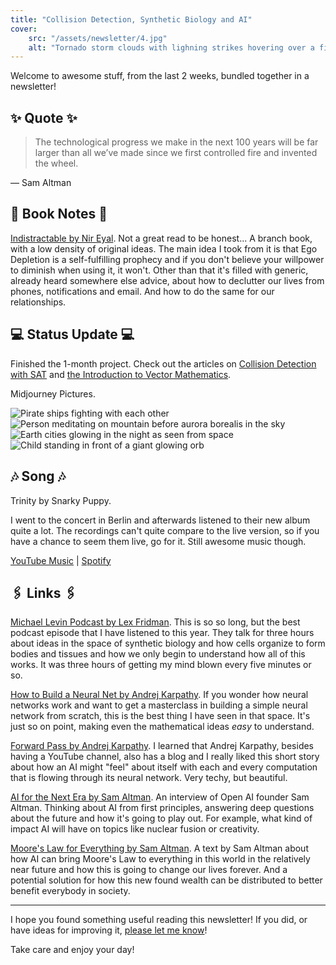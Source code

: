```yaml
---
title: "Collision Detection, Synthetic Biology and AI"
cover:
    src: "/assets/newsletter/4.jpg"
    alt: "Tornado storm clouds with lighning strikes hovering over a field in the meadow"
---
```


Welcome to awesome stuff, from the last 2 weeks, bundled together in a newsletter!

## ✨ Quote ✨

> The technological progress we make in the next 100 years will be far larger than all we’ve made since we first controlled fire and invented the wheel.

— Sam Altman

## 📖 Book Notes 📖

[Indistractable by Nir Eyal](/booknotes/indistractable). Not a great read to be honest... A branch book, with a low density of original ideas. The main idea I took from it is that Ego Depletion is a self-fulfilling prophecy and if you don't believe your willpower to diminish when using it, it won't. Other than that it's filled with generic, already heard somewhere else advice, about how to declutter our lives from phones, notifications and email. And how to do the same for our relationships.

## 💻 Status Update 💻

Finished the 1-month project. Check out the articles on [Collision Detection with SAT](/posts/collision-detection) and [the Introduction to Vector Mathematics](/posts/vectors-101).

Midjourney Pictures.

![Pirate ships fighting with each other](/assets/midjourney/pirate-ships.jpg)
![Person meditating on mountain before aurora borealis in the sky](/assets/midjourney/aurora-borealis-meditation.jpg)
![Earth cities glowing in the night as seen from space](/assets/midjourney/earth-at-night.jpg)
![Child standing in front of a giant glowing orb](/assets/midjourney/child-before-orb.jpg)

## 🎶 Song 🎶

Trinity by Snarky Puppy.

I went to the concert in Berlin and afterwards listened to their new album quite a lot. The recordings can't quite compare to the live version, so if you have a chance to seem them live, go for it. Still awesome music though. 

[YouTube Music](https://music.youtube.com/watch?v=z3bBIoRnd9k) | [Spotify](https://open.spotify.com/track/0FgPrRYDqdCfMdkWv8JNPL)

## 🖇️ Links 🖇️

[Michael Levin Podcast by Lex Fridman](https://youtu.be/p3lsYlod5OU). This is so so long, but the best podcast episode that I have listened to this year. They talk for three hours about ideas in the space of synthetic biology and how cells organize to form bodies and tissues and how we only begin to understand how all of this works. It was three hours of getting my mind blown every five minutes or so.

[How to Build a Neural Net by Andrej Karpathy](https://youtu.be/VMj-3S1tku0). If you wonder how neural networks work and want to get a masterclass in building a simple neural network from scratch, this is the best thing I have seen in that space. It's just so on point, making even the mathematical ideas *easy* to understand.

[Forward Pass by Andrej Karpathy](http://karpathy.github.io/2021/03/27/forward-pass/). I learned that Andrej Karpathy, besides having a YouTube channel, also has a blog and I really liked this short story about how an AI might "feel" about itself with each and every computation that is flowing through its neural network. Very techy, but beautiful.

[AI for the Next Era by Sam Altman](https://youtu.be/WHoWGNQRXb0). An interview of Open AI founder Sam Altman. Thinking about AI from first principles, answering deep questions about the future and how it's going to play out. For example, what kind of impact AI will have on topics like nuclear fusion or creativity.

[Moore's Law for Everything by Sam Altman](https://moores.samaltman.com/). A text by Sam Altman about how AI can bring Moore's Law to everything in this world in the relatively near future and how this is going to change our lives forever. And a potential solution for how this new found wealth can be distributed to better benefit everybody in society. 

---

I hope you found something useful reading this newsletter! If you did, or have ideas for improving it, [please let me know](https://airtable.com/shro1VeyG4lkNXkx2)!

Take care and enjoy your day!